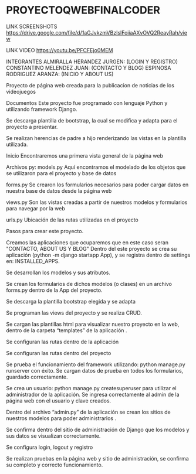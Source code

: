 # PROYECTOQWEBFINALCODER

LINK SCREENSHOTS https://drive.google.com/file/d/1aGJvkzmVBzIslFoiiaAXvOVQ2ReayRah/view

LINK VIDEO https://youtu.be/PFCFEjo0MEM

INTEGRANTES 
ALMIRALLA HERANDEZ JURGEN: (LOGIN Y REGISTRO)
CONSTANTINO MELENDEZ JUAN: (CONTACTO Y BLOG)
ESPINOSA RODRIGUEZ ARANZA: (INICIO Y ABOUT US)

Proyecto de página web creada para la publicacion de noticias de los videojuegos

Documentos
Este proyecto fue programado con lenguaje Python y utilizando framework Django.

Se descarga plantilla de bootstrap, la cual se modifica y adapta para el proyecto a presentar.

Se realizan herencias de padre a hijo renderizando las vistas en la plantilla utilizada.

Inicio
Encontraremos una primera vista general de la página web

Archivos py:
models.py
Aquí encontramos el modelado de los objetos que se utilizaron para el proyecto y base de datos

forms.py
Se crearon los formularios necesarios para poder cargar datos en nuestra base de datos desde la página web

views.py
Son las vistas creadas a partir de nuestros modelos y formularios para navegar por la web

urls.py
Ubicación de las rutas utilizadas en el proyecto

Pasos para crear este proyecto.

Creamos las aplicaciones que ocuparemos que en este caso seran "CONTACTO, ABOUT US Y BLOG"
Dentro del este proyecto se crea su aplicación (python -m django startapp App), y se registra dentro de settings en: INSTALLED_APPS.

Se desarrollan los modelos y sus atributos.

Se crean los formularios de dichos modelos (o clases) en un archivo forms.py dentro de la App del proyecto.

Se descarga la plantilla bootstrap elegida y se adapta

Se programan las views del proyecto y se realiza CRUD.

Se cargan las plantillas html para visualizar nuestro proyecto en la web, dentro de la carpeta “templates” de la aplicación .

Se configuran las rutas  dentro de la aplicación 

Se configuran las rutas dentro del proyecto 

Se prueba el funcionamiento del framework utilizando: python manage.py runserver con éxito. Se cargan datos de prueba en todos los formularios, guardado correctamente.

Se crea un usuario: python manage.py createsuperuser para utilizar el administrador de la aplicación. Se ingresa correctamente al admin de la página web con el usuario y clave creados.

Dentro del archivo “admin.py” de la aplicación se crean los sitios de nuestros modelos para poder administrarlos .

Se confirma dentro del sitio de administración de Django que los modelos y sus datos se visualizan correctamente.

Se configura login, logout y registro

Se realizan pruebas en la página web y sitio de administración, se confirma su completo y correcto funcionamiento.


